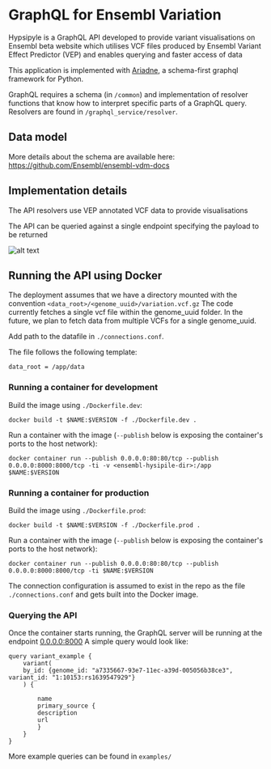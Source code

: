 # GraphQL for Ensembl Variation

Hypsipyle is a GraphQL API developed to provide variant visualisations on Ensembl beta website which utilises VCF files produced by Ensembl Variant Effect Predictor (VEP) and enables querying and faster access of data

This application is implemented with [Ariadne](https://ariadnegraphql.org/), a schema-first graphql framework for Python.

GraphQL requires a schema (in `/common`) and implementation of resolver functions that know how to interpret specific parts of a GraphQL query. Resolvers are found in `/graphql_service/resolver`.

## Data model 
More details about the schema are available here: https://github.com/Ensembl/ensembl-vdm-docs 

## Implementation details
The API resolvers use VEP annotated VCF data to provide visualisations

The API can be queried against a single endpoint specifying the payload to be returned


![alt text](image.png)



## Running the API using Docker

The deployment assumes that we have a directory mounted with the convention `<data_root>/<genome_uuid>/variation.vcf.gz`
The code currently fetches a single vcf file within the genome_uuid folder. In the future, we plan to fetch data from multiple VCFs for a single genome_uuid.

Add path to the datafile in `./connections.conf`. 

The file follows the following template:
```
data_root = /app/data
```

### Running a container for development

Build the image using `./Dockerfile.dev`:

`docker build -t $NAME:$VERSION -f ./Dockerfile.dev .`

Run a container with the image (`--publish` below is exposing the container's ports to the host network):

`docker container run --publish 0.0.0.0:80:80/tcp --publish 0.0.0.0:8000:8000/tcp -ti -v <ensembl-hysipile-dir>:/app $NAME:$VERSION`


### Running a container for production
Build the image using `./Dockerfile.prod`:

`docker build -t $NAME:$VERSION -f ./Dockerfile.prod .`

Run a container with the image (`--publish` below is exposing the container's ports to the host network):

`docker container run --publish 0.0.0.0:80:80/tcp --publish 0.0.0.0:8000:8000/tcp -ti $NAME:$VERSION`

The connection configuration is assumed to exist in the repo as the file `./connections.conf` and gets built into the Docker 
image. 

### Querying the API
Once the container starts running, the GraphQL server will be running at the endpoint [0.0.0.0:8000](0.0.0.0:8000)
A simple query would look like:
```
query variant_example {
    variant(
    by_id: {genome_id: "a7335667-93e7-11ec-a39d-005056b38ce3", variant_id: "1:10153:rs1639547929"}
    ) {
    
        name
        primary_source {
        description
        url
        }
    }
}
```
More example queries can be found in `examples/`